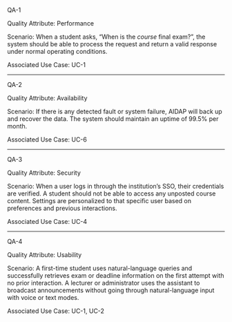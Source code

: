 QA-1

Quality Attribute: Performance

Scenario: When a student asks, “When is the *course* final exam?”, the system should be able to process the request and return a valid response under normal operating conditions.

Associated Use Case: UC-1

------------------------------------------------------------------------------------------------------------------------------------------------------------------

QA-2

Quality Attribute: Availability

Scenario: If there is any detected fault or system failure, AIDAP will back up and recover the data. The system should maintain an uptime of 99.5% per month.

Associated Use Case: UC-6

------------------------------------------------------------------------------------------------------------------------------------------------------------------

QA-3

Quality Attribute: Security

Scenario: When a user logs in through the institution’s SSO, their credentials are verified. A student should not be able to access any unposted course content. Settings are personalized to that specific user based on preferences and previous interactions. 

Associated Use Case: UC-4

------------------------------------------------------------------------------------------------------------------------------------------------------------------

QA-4

Quality Attribute: Usability 

Scenario: A first-time student uses natural-language queries and successfully retrieves exam or deadline information on the first attempt with no prior interaction. A lecturer or administrator uses the assistant to broadcast announcements without going through natural-language input with voice or text modes.

Associated Use Case: UC-1, UC-2


